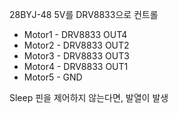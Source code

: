 28BYJ-48 5V를 DRV8833으로 컨트롤

- Motor1 - DRV8833 OUT4
- Motor2 - DRV8833 OUT2
- Motor3 - DRV8833 OUT3
- Motor4 - DRV8833 OUT1
- Motor5 - GND

Sleep 핀을 제어하지 않는다면, 발열이 발생
